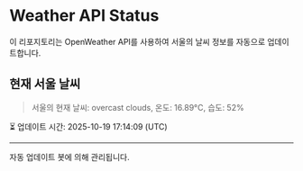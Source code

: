 
# Weather API Status

이 리포지토리는 OpenWeather API를 사용하여 서울의 날씨 정보를 자동으로 업데이트합니다.

## 현재 서울 날씨
> 서울의 현재 날씨: overcast clouds, 온도: 16.89°C, 습도: 52%

⏳ 업데이트 시간: 2025-10-19 17:14:09 (UTC)

---
자동 업데이트 봇에 의해 관리됩니다.
